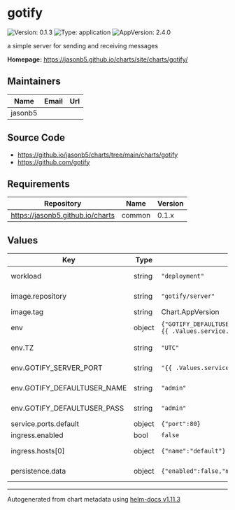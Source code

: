 # gotify

![Version: 0.1.3](https://img.shields.io/badge/Version-0.1.3-informational?style=flat-square) ![Type: application](https://img.shields.io/badge/Type-application-informational?style=flat-square) ![AppVersion: 2.4.0](https://img.shields.io/badge/AppVersion-2.4.0-informational?style=flat-square)

a simple server for sending and receiving messages

**Homepage:** <https://jasonb5.github.io/charts/site/charts/gotify/>

## Maintainers

| Name | Email | Url |
| ---- | ------ | --- |
| jasonb5 |  |  |

## Source Code

* <https://github.io/jasonb5/charts/tree/main/charts/gotify>
* <https://github.com/gotify>

## Requirements

| Repository | Name | Version |
|------------|------|---------|
| https://jasonb5.github.io/charts | common | 0.1.x |

## Values

| Key | Type | Default | Description |
|-----|------|---------|-------------|
| workload | string | `"deployment"` | Workload type |
| image.repository | string | `"gotify/server"` | Image repository |
| image.tag | string | Chart.AppVersion | Image tag |
| env | object | `{"GOTIFY_DEFAULTUSER_NAME":"admin","GOTIFY_DEFAULTUSER_PASS":"admin","GOTIFY_SERVER_PORT":"{{ .Values.service.ports.default.port }}","TZ":"UTC"}` | Environment variables |
| env.TZ | string | `"UTC"` | Set the timezone |
| env.GOTIFY_SERVER_PORT | string | `"{{ .Values.service.ports.default.port }}"` | Default server port |
| env.GOTIFY_DEFAULTUSER_NAME | string | `"admin"` | Default username |
| env.GOTIFY_DEFAULTUSER_PASS | string | `"admin"` | Default password |
| service.ports.default | object | `{"port":80}` | Default port |
| ingress.enabled | bool | `false` |  |
| ingress.hosts[0] | object | `{"name":"default"}` | Default ingress |
| persistence.data | object | `{"enabled":false,"mountPath":"/app/data"}` | Configuration mount |

----------------------------------------------
Autogenerated from chart metadata using [helm-docs v1.11.3](https://github.com/norwoodj/helm-docs/releases/v1.11.3)
